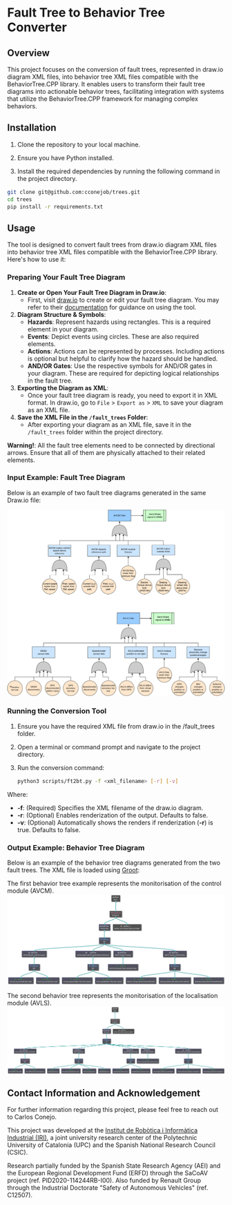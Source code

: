 # Fault Tree to Behavior Tree Converter

## Overview

This project focuses on the conversion of fault trees, represented in draw.io diagram XML files, into behavior tree XML files compatible with the BehaviorTree.CPP library. It enables users to transform their fault tree diagrams into actionable behavior trees, facilitating integration with systems that utilize the BehaviorTree.CPP framework for managing complex behaviors.

## Installation

1. Clone the repository to your local machine.

2. Ensure you have Python installed.

3. Install the required dependencies by running the following command in the project directory.

```bash
git clone git@github.com:cconejob/trees.git
cd trees
pip install -r requirements.txt
```

## Usage

The tool is designed to convert fault trees from draw.io diagram XML files into behavior tree XML files compatible with the BehaviorTree.CPP library. Here's how to use it:

### Preparing Your Fault Tree Diagram

1. **Create or Open Your Fault Tree Diagram in Draw.io**:
    * First, visit [draw.io](https://draw.io/) to create or edit your fault tree diagram. You may refer to their [documentation](https://www.drawio.com/doc/) for guidance on using the tool.
2. **Diagram Structure & Symbols**:
    * **Hazards**: Represent hazards using rectangles. This is a required element in your diagram.
    * **Events**: Depict events using circles. These are also required elements.
    * **Actions**: Actions can be represented by processes. Including actions is optional but helpful to clarify how the hazard should be handled.
    * **AND/OR Gates**: Use the respective symbols for AND/OR gates in your diagram. These are required for depicting logical relationships in the fault tree.
3. **Exporting the Diagram as XML**:
    * Once your fault tree diagram is ready, you need to export it in XML format. In draw.io, go to `File` > `Export as` > `XML` to save your diagram as an XML file.
4. **Save the XML File in the `/fault_trees` Folder**:
    * After exporting your diagram as an XML file, save it in the `/fault_trees` folder within the project directory.

**Warning!**: All the fault tree elements need to be connected by directional arrows. Ensure that all of them are physically attached to their related elements.

### Input Example: Fault Tree Diagram

Below is an example of two fault tree diagrams generated in the same Draw.io file:

![Fault Tree Example](fault_trees/example_3.png)

### Running the Conversion Tool

1. Ensure you have the required XML file from draw.io in the /fault_trees folder.
2. Open a terminal or command prompt and navigate to the project directory.
3. Run the conversion command:

    ```bash
    python3 scripts/ft2bt.py -f <xml_filename> [-r] [-v]
    ```

Where:

* **-f**: (Required) Specifies the XML filename of the draw.io diagram.
* **-r**: (Optional) Enables renderization of the output. Defaults to false.
* **-v**: (Optional) Automatically shows the renders if renderization (**-r**) is true. Defaults to false.

### Output Example: Behavior Tree Diagram

Below is an example of the behavior tree diagrams generated from the two fault trees. The XML file is loaded using [Groot](https://github.com/BehaviorTree/Groot):

The first behavior tree example represents the monitorisation of the control module (AVCM).
![Behavior Tree Example 1](behavior_trees/render/BT_avcm.png)

The second behavior tree represents the monitorisation of the localisation module (AVLS).
![Behavior Tree Example 2](behavior_trees/render/BT_avls.png)

## Contact Information and Acknowledgement

For further information regarding this project, please feel free to reach out to Carlos Conejo.

This project was developed at the [Institut de Robòtica i Informàtica Industrial (IRI)](https://www.iri.upc.edu/), a joint university research center of the Polytechnic University of Catalonia (UPC) and the Spanish National Research Council (CSIC).

Research partially funded by the Spanish State Research Agency (AEI) and the European Regional Development Fund (ERFD) through the SaCoAV project (ref. PID2020-114244RB-I00). Also funded by Renault Group through the Industrial Doctorate "Safety of Autonomous Vehicles" (ref. C12507).
